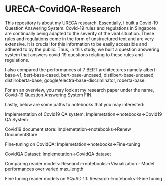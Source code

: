 # URECA-CovidQA-Research
This repository is about my URECA research. Essentially, I built a Covid-19 Question Answering System. Covid-19 rules and regulations in Singapore are continually being adapted to the severity of the viral situation. These rules and regulations come in the form of unstructured text and are very extensive. It is crucial for this information to be easily accessible and adhered to by the public. Thus, in this study, we built a question answering system that answers covid-19 questions relating to these rules and regulations. 

I also compared the performances of 7 BERT architectures namely albert-base-v1, bert-base-cased, bert-base-uncased, distilbert-base-uncased, distilroberta-base, google/electra-base-discriminator, roberta-base. 

For an an overview, you may look at my research paper under the name, Covid-19 Question Answering System FIN. 

Lastly, below are some paths to notebooks that you may interested:

Implementation of Covid19 QA system: Implemetation->notebooks->Covid19 QA System

Covid19 document store: Implemetation->notebooks->Renew DocumentStore

Fine-tuning on CovidQA: Implemetation->notebooks->Fine-tuning

CovidQA Dataset: Implemetation->CovidQA dataset

Comparing reader models: Research->notebooks->Visualization - Model performances over varied max_length

Fine tuning reader models on SQuAD 1.1: Research->notebooks->Fine tuning
